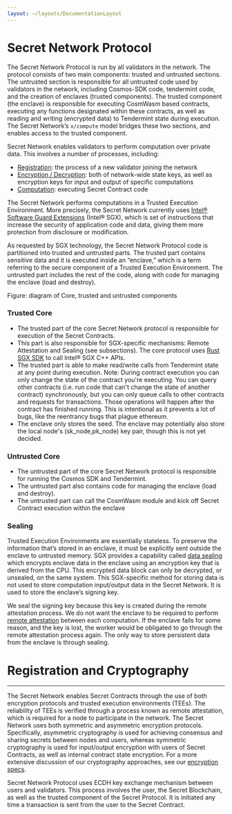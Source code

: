 ```yaml
---
layout: ~/layouts/DocumentationLayout
---
```


# Secret Network Protocol


The Secret Network Protocol is run by all validators in the network. The protocol consists of two main components: trusted and untrusted sections. The untrusted section is responsible for all untrusted code used by validators in the network, including Cosmos-SDK code, tendermint code, and the creation of enclaves (trusted components). The trusted component (the enclave) is responsible for executing CosmWasm based contracts, executing any functions designated within these contracts, as well as reading and writing (encrypted data) to Tendermint state during execution. The Secret Network’s `x/compute` model bridges these two sections, and enables access to the trusted component.

Secret Network enables validators to perform computation over private data. This involves a number of processes, including:

*   [Registration](/developers/protocol/encryption#new-node-registration): the process of a new validator joining the network
*   [Encryption / Decryption](/developers/protocol/encryption): both of network-wide state keys, as well as encryption keys for input and output of specific computations
*   [Computation](/protocol/components.html#secret-contracts): executing Secret Contract code

The Secret Network performs computations in a Trusted Execution Environment. More precisely, the Secret Network currently uses [Intel® Software Guard Extensions](https://en.wikipedia.org/wiki/Software_Guard_Extensions) (Intel® SGX), which is set of instructions that increase the security of application code and data, giving them more protection from disclosure or modification.

As requested by SGX technology, the Secret Network Protocol code is partitioned into trusted and untrusted parts. The trusted part contains sensitive data and it is executed inside an “enclave,” which is a term referring to the secure component of a Trusted Execution Environment. The untrusted part includes the rest of the code, along with code for managing the enclave (load and destroy).

Figure: diagram of Core, trusted and untrusted components

###  Trusted Core

*   The trusted part of the core Secret Network protocol is responsible for execution of the Secret Contracts.
*   This part is also responsible for SGX-specific mechanisms: Remote Attestation and Sealing (see subsections). The core protocol uses [Rust SGX SDK](https://github.com/apache/incubator-teaclave-sgx-sdk) to call Intel® SGX C++ APIs.
*   The trusted part is able to make read/write calls from Tendermint state at any point during execution. Note: During contract execution you can only change the state of the contract you're executing. You can query other contracts (i.e. run code that can't change the state of another contract) synchronously, but you can only queue calls to other contracts and requests for transactions. Those operations will happen after the contract has finished running. This is intentional as it prevents a lot of bugs, like the reentrancy bugs that plague ethereum.
*   The enclave only stores the seed. The enclave may potentially also store the local node's (sk\_node,pk\_node) key pair, though this is not yet decided.

###  Untrusted Core

*   The untrusted part of the core Secret Network protocol is responsible for running the Cosmos SDK and Tendermint.
*   The untrusted part also contains code for managing the enclave (load and destroy).
*   The untrusted part can call the CosmWasm module and kick off Secret Contract execution within the enclave

###  Sealing

Trusted Execution Environments are essentially stateless. To preserve the information that’s stored in an enclave, it must be explicitly sent outside the enclave to untrusted memory. SGX provides a capability called [data sealing](https://software.intel.com/en-us/blogs/2016/05/04/introduction-to-intel-sgx-sealing) which encrypts enclave data in the enclave using an encryption key that is derived from the CPU. This encrypted data block can only be decrypted, or unsealed, on the same system. This SGX-specific method for storing data is not used to store computation input/output data in the Secret Network. It is used to store the enclave’s signing key.

We seal the signing key because this key is created during the remote attestation process. We do not want the enclave to be required to perform [remote attestation](/developers/protocol/encryption#new-node-registration) between each computation. If the enclave fails for some reason, and the key is lost, the worker would be obligated to go through the remote attestation process again. The only way to store persistent data from the enclave is through sealing.

# Registration and Cryptography
-----------------------------------------------------------------

The Secret Network enables Secret Contracts through the use of both encryption protocols and trusted execution environments (TEEs). The reliability of TEEs is verified through a process known as remote attestation, which is required for a node to participate in the network. The Secret Network uses both symmetric and asymmetric encryption protocols. Specifically, asymmetric cryptography is used for achieving consensus and sharing secrets between nodes and users, whereas symmetric cryptography is used for input/output encryption with users of Secret Contracts, as well as internal contract state encryption. For a more extensive discussion of our cryptography approaches, see our [encryption specs](/developers/protocol/encryption).

Secret Network Protocol uses ECDH key exchange mechanism between users and validators. This process involves the user, the Secret Blockchain, as well as the trusted component of the Secret Protocol. It is initiated any time a transaction is sent from the user to the Secret Contract.
